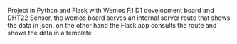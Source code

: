 Project in Python and Flask with Wemos R1 D1 development board and DHT22 Sensor, the wemos board serves an internal server route that shows the data in json, on the other hand the Flask app consults the route and shows the data in a template
